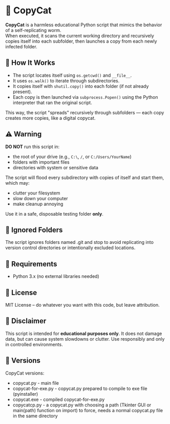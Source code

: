 # 🐍 CopyCat

**CopyCat** is a harmless educational Python script that mimics the behavior of a self-replicating worm.  
When executed, it scans the current working directory and recursively copies itself into each subfolder, then launches a copy from each newly infected folder.

## 🚀 How It Works

- The script locates itself using `os.getcwd()` and `__file__`.
- It uses `os.walk()` to iterate through subdirectories.
- It copies itself with `shutil.copy()` into each folder (if not already present).
- Each copy is then launched via `subprocess.Popen()` using the Python interpreter that ran the original script.

This way, the script "spreads" recursively through subfolders — each copy creates more copies, like a digital copycat.

## ⚠️ Warning

**DO NOT** run this script in:
- the root of your drive (e.g., `C:\`, `/`, or `C:/Users/YourName`)
- folders with important files
- directories with system or sensitive data

The script will flood every subdirectory with copies of itself and start them, which may:
- clutter your filesystem
- slow down your computer
- make cleanup annoying

Use it in a safe, disposable testing folder **only**.

## 🚫 Ignored Folders

The script ignores folders named .git and stop to avoid replicating into version control directories or intentionally excluded locations.

## 🔧 Requirements

- Python 3.x (no external libraries needed)

## 📜 License

MIT License – do whatever you want with this code, but leave attribution.

## 📘 Disclaimer

This script is intended for **educational purposes only**. It does not damage data, but can cause system slowdowns or clutter. Use responsibly and only in controlled environments.

## 📂 Versions

CopyCat versions:
- copycat.py - main file
- copycat-for-exe.py - copycat.py prepared to compile to exe file (pyinstaller)
- copycat.exe - compiled copycat-for-exe.py
- copycatcp.py - a copycat.py with choosing a path (Tkinter GUI or main(path) function on import) to force, needs a normal copycat.py file in the same directory